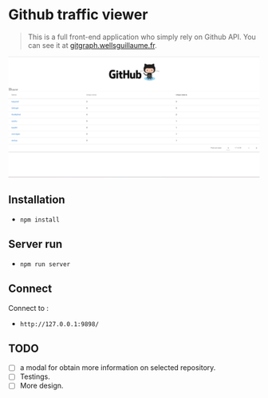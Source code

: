 # Github traffic viewer

> This is a full front-end application who simply rely on Github API. You can see it at [gitgraph.wellsguillaume.fr](https://gitgraph.wellsguillaume.fr).

![screenshot of Single Page Application](gitgraph.png)

## Installation

* `npm install`

## Server run

* `npm run server`

## Connect
Connect to :

* `http://127.0.0.1:9898/`

## TODO

- [ ] a modal for obtain more information on selected repository.
- [ ] Testings.
- [ ] More design.
